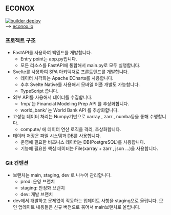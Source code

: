 ## ECONOX  
[![builder deploy](https://github.com/clomia-group/econox/actions/workflows/deploy.yaml/badge.svg)](https://github.com/clomia-group/econox/actions/workflows/deploy.yaml)  
--> [econox.io](https://www.econox.io/)
### 프로젝트 구조
- FastAPI를 사용하여 백엔드를 개발합니다. 
	- Entry point는 app.py입니다.
	- 모든 리소스를 FastAPI에 통합해서 main.py로 모두 실행합니다.
- Svelte를 사용하여 SPA 아키텍쳐로 프론트엔드를 개발합니다.
	- 데이터 시각화는 Apache ECharts를 사용합니다.
	- 추후 Svelte Native를 사용해서 모바일 어플 개발도 가능합니다.
	- TypeScript 씁니다.
- 외부 API를 사용해서 데이터를 수집합니다.
	- fmp/ 는 Financial Modeling Prep API 를 추상화합니다.
	- world_bank/ 는 World Bank API 를 추상화합니다.
- 고성능 데이터 처리는 Numpy기반으로 xarray , zarr , numba등을 통해 수행합니다.
	- compute/ 에 데이터 연산 로직을 격리, 추상화합니다.
- 데이터 저장은 파일 시스템과 DB를 사용합니다.
	- 운영에 필요한 비즈니스 데이터는 DB(PostgreSQL)를 사용합니다.
	- 기능에 필요한 핵심 데이터는 File(xarray + zarr , json ...)을 사용합니다.
### Git 컨벤션
- 브랜치는 main, staging, dev 로 나누어 관리합니다.
	- prod: 운영 브랜치
	- staging: 안정화 브랜치
	- dev: 개발 브랜치
- dev에서 개발하고 문제없이 작동하는 업데이트 사항을 staging으로 올립니다. 모인 업데이트 내용들은 신규 버전으로 묶어서 main브랜치로 올립니다.
